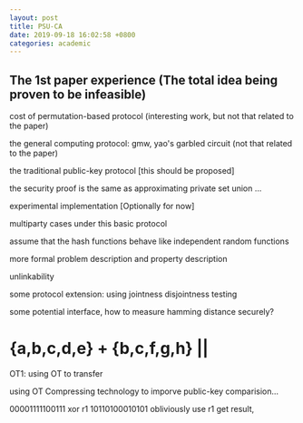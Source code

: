 ```yaml
---
layout: post
title: PSU-CA
date: 2019-09-18 16:02:58 +0800
categories: academic
---
```



##  The 1st paper experience (The total idea being proven to be infeasible)

cost of permutation-based protocol (interesting work, but not that related to the paper)

the general computing protocol: gmw, yao's garbled circuit (not that related to the paper)


the traditional public-key protocol [this should be proposed]

the security proof is the same as approximating private set union ...



experimental implementation [Optionally for now]

multiparty cases under this basic protocol

assume that the hash functions behave like independent random functions 

more formal problem description and property description 

unlinkability

some protocol extension: using jointness disjointness testing

some potential interface, how to measure hamming distance securely?



{a,b,c,d,e}
+
{b,c,f,g,h}
||
=


OT1: using OT to transfer 

using OT Compressing technology to imporve public-key comparision...

00001111100111 xor r1
10110100010101 obliviously use r1 get result,

<!-- how to hide every bit of the  -->